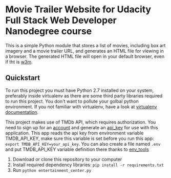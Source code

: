 # Movie Trailer Website for Udacity Full Stack Web Developer Nanodegree course

This is a simple Python module that stores a list of movies, including box art imagery and a movie trailer URL, and generates an HTML file for viewing in a browser. The generated HTML file will open in your default browser, even if tht is [w3m](http://w3m.sourceforge.net/).

## Quickstart
To run this project you must have Python 2.7 installed on your system, preferably inside virtualenv as there are some third party libraries required to run this project. You don't want to pollute your golbal python environment. If you not familiar with virtualenv, have a look at [virtualenv documentation](https://virtualenv.pypa.io/en/latest/).

This project makes use of TMDb API, which requires authorization. You need to sign up for an [account](https://www.themoviedb.org/account/signup) and generate an [api_key](https://www.themoviedb.org/faq/api) for use with this application. This app reads the api key from environment variable TMDB_API_KEY, make sure this variable is set before you run this app: `export TMDB_API_KEY=your_api_key`. You can also create a file named `.env` and put TMDB_API_KEY variable definition there thanks to [env_tools](https://pypi.python.org/pypi/env-tools/)

1. Download or clone this repository to your computer
2. Install required dependency libraries: `pip install -r requirements.txt`
3. Run `python entertainment_center.py`

